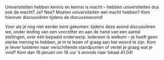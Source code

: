 Universiteiten hebben kennis en kennis is macht – hebben universiteiten dus ook de macht? Ja? Nee? Moeten universiteiten wel macht hebben? Kom hierover discussiëren tijdens de discussieavond!

Voor als je nog niet eerder bent gekomen: tijdens deze avond discussiëren we, onder leiding van een voorzitter en aan de hand van een aantal stellingen, over één bepaald onderwerp. Iedereen is welkom – je hoeft geen sterke mening te hebben, je in te lezen of graag aan het woord te zijn. Kom je liever luisteren naar verschillende standpunten of vertel je graag wat je vind? Kom dan 16 januari om 18 uur ’s avonds naar lokaal A1.04!
